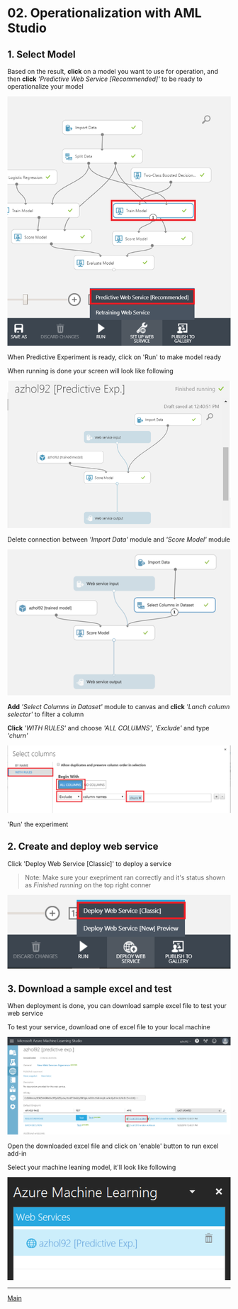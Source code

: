 # 02. Operationalization with AML Studio

## 1. Select Model

Based on the result, __click__ on a model you want to use for operation, and then __click__ _'Predictive Web Service [Recommended]'_ to be ready to operationalize your model

![selectmode](../images/04.01.png)

When Predictive Experiment is ready, click on 'Run' to make model ready

When running is done your screen will look like following

![running](../images/04.02.png)

Delete connection between _'Import Data'_ module and _'Score Model'_ module

![running](../images/04.02.00.png)

__Add__ _'Select Columns in Dataset'_ module to canvas and __click__ _'Lanch column selector'_ to filter a column

__Click__ _'WITH RULES'_ and choose _'ALL COLUMNS'_, _'Exclude'_ and type _'churn'_

![running](../images/04.02.01.png)

'Run' the experiment

## 2. Create and deploy web service

Click 'Deploy Web Service [Classic]' to deploy a service

> Note: Make sure your exepriment ran correctly and it's status shown as _Finished running_ on the top right conner

![deploy](../images/04.03.png)

## 3. Download a sample excel and test

When deployment is done, you can download sample excel file to test your web service

To test your service, download one of excel file to your local machine

![test](../images/04.04.png)

Open the downloaded excel file and click on 'enable' button to run excel add-in

Select your machine leaning model, it'll look like following

![test](../images/04.05.png)


---
[Main](https://github.com/xlegend1024/az-mlstudio-hol)
